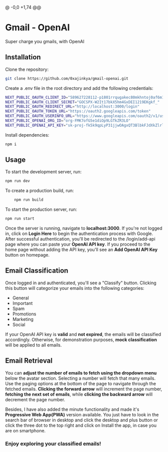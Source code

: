 @ -0,0 +1,74 @@

# Gmail - OpenAI

Super charge you gmails, with OpenAI


## Installation

Clone the repository:
```bash
git clone https://github.com/0xajinkya/gmail-openai.git
```

Create a .env file in the root directory and add the following credentials:
```bash
NEXT_PUBLIC_OAUTH_CLIENT_ID="589627228112-p1801rrqugakec80mkhntoj0af6m1r7n.apps.googleusercontent.com"
NEXT_PUBLIC_OAUTH_CLIENT_SECRET="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"
NEXT_PUBLIC_OAUTH_REDIRECT_URL="http://localhost:3000/login"
NEXT_PUBLIC_OAUTH_TOKEN_URL="https://oauth2.googleapis.com/token"
NEXT_PUBLIC_OAUTH_USERINFO_URL="https://www.googleapis.com/oauth2/v1/userinfo"
NEXT_PUBLIC_OPENAI_ORG_ID="org-FMK7ofG5e1diOp9LGTkZR3LO"
NEXT_PUBLIC_OPENAI_API_KEY="sk-proj-fk5k9qpLyP31jjwOAgxQT3BlbkFJdXkZlrlFkR4D5bTAxH0E"
```

Install dependencies:
```bash
npm i
```

## Usage
To start the development server, run:

```bash
npm run dev
```
To create a production build, run:

```bash
    npm run build
```

To start the production server, run:

```bash
npm run start
```

Once the server is running, navigate to **localhost:3000**. If you're not logged in, click on **Login Here** to begin the authentication process with Google. After successful authentication, you'll be redirected to the /login/add-api page where you can paste your **OpenAI API key**. If you proceed to the home page without adding the API key, you'll see an **Add OpenAI API Key** button on homepage.

## Email Classification

Once logged in and authenticated, you'll see a "Classify" button. Clicking this button will categorize your emails into the following categories:

* General
* Important
* Spam
* Promotions
* Marketing
* Social

If your OpenAI API key is **valid** and **not expired**, the emails will be classified accordingly. Otherwise, for demonstration purposes, **mock classification** will be applied to all emails.

## Email Retrieval

You can **adjust the number of emails to fetch using the dropdown menu** below the avatar section. Selecting a number will fetch that many emails. Use the paging options at the bottom of the page to navigate through the fetched emails. **Clicking the forward arrow** will increment the page number, **fetching the next set of emails**, while **clicking the backward arrow** will decrement the page number.

Besides, I have also added the minute functionality and made it's **Progressive Web App(PWA)** version available. You just have to look in the search bar of browser in desktop and click the desktop and plus button or click the three dot to the top right and click on Install the app, in case you are on smartphone.

### Enjoy exploring your classified emails!




